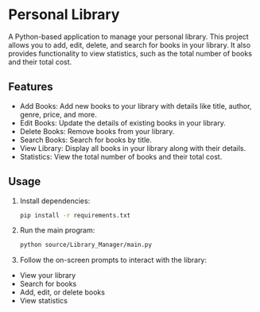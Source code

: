 # Personal Library
A Python-based application to manage your personal library. This project allows you to add, edit, delete, and search for books in your library. It also provides functionality to view statistics, such as the total number of books and their total cost.

## Features
- Add Books: Add new books to your library with details like title, author, genre, price, and more.<br>
- Edit Books: Update the details of existing books in your library.
- Delete Books: Remove books from your library.
- Search Books: Search for books by title.
- View Library: Display all books in your library along with their details.
- Statistics: View the total number of books and their total cost.

## Usage
1. Install dependencies:
   ```bash
   pip install -r requirements.txt

2. Run the main program:
   ```bash
   python source/Library_Manager/main.py

3. Follow the on-screen prompts to interact with the library:

- View your library
- Search for books
- Add, edit, or delete books
- View statistics

